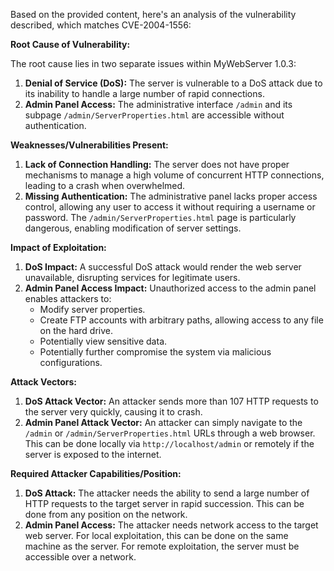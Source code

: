 Based on the provided content, here's an analysis of the vulnerability described, which matches CVE-2004-1556:

**Root Cause of Vulnerability:**

The root cause lies in two separate issues within MyWebServer 1.0.3:

1.  **Denial of Service (DoS):** The server is vulnerable to a DoS attack due to its inability to handle a large number of rapid connections.
2.  **Admin Panel Access:**  The administrative interface `/admin` and its subpage `/admin/ServerProperties.html` are accessible without authentication.

**Weaknesses/Vulnerabilities Present:**

1.  **Lack of Connection Handling:** The server does not have proper mechanisms to manage a high volume of concurrent HTTP connections, leading to a crash when overwhelmed.
2.  **Missing Authentication:** The administrative panel lacks proper access control, allowing any user to access it without requiring a username or password. The `/admin/ServerProperties.html` page is particularly dangerous, enabling modification of server settings.

**Impact of Exploitation:**

1.  **DoS Impact:** A successful DoS attack would render the web server unavailable, disrupting services for legitimate users.
2.  **Admin Panel Access Impact:** Unauthorized access to the admin panel enables attackers to:
    *   Modify server properties.
    *   Create FTP accounts with arbitrary paths, allowing access to any file on the hard drive.
    *   Potentially view sensitive data.
    *   Potentially further compromise the system via malicious configurations.

**Attack Vectors:**

1.  **DoS Attack Vector:**  An attacker sends more than 107 HTTP requests to the server very quickly, causing it to crash.
2.  **Admin Panel Attack Vector:** An attacker can simply navigate to the `/admin` or `/admin/ServerProperties.html` URLs through a web browser. This can be done locally via `http://localhost/admin` or remotely if the server is exposed to the internet.

**Required Attacker Capabilities/Position:**

1.  **DoS Attack:** The attacker needs the ability to send a large number of HTTP requests to the target server in rapid succession. This can be done from any position on the network.
2.  **Admin Panel Access:** The attacker needs network access to the target web server. For local exploitation, this can be done on the same machine as the server. For remote exploitation, the server must be accessible over a network.
